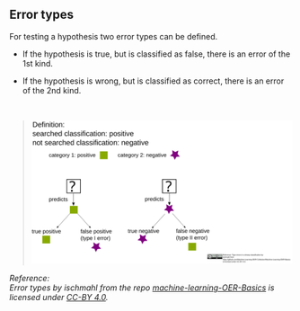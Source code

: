 ## Error types

For testing a hypothesis two error types can be defined.

* If the hypothesis is true, but is classified as false, there is an error of the 1st kind.

* If the hypothesis is wrong, but is classified as correct, there is an error of the 2nd kind.

<br>

>![error types](../img/type_errors_binary_classification.svg)

_Reference:  
Error types by ischmahl from the repo [machine-learning-OER-Basics](https://github.com/Machine-Learning-OER-Collection/Machine-Learning-OER-Basics) is licensed under [CC-BY 4.0](https://creativecommons.org/licenses/by/4.0/)._
